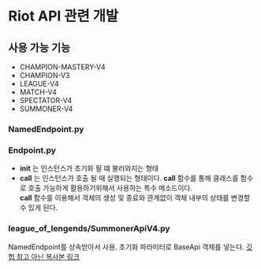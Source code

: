 # Riot API 관련 개발
## 사용 가능 기능
- CHAMPION-MASTERY-V4
- CHAMPION-V3
- LEAGUE-V4
- MATCH-V4
- SPECTATOR-V4
- SUMMONER-V4

### NamedEndpoint.py

### Endpoint.py
- __init__ 는 인스턴스가 초기화 될 떄 불러와지는 형태
- __call__ 는 인스턴스가 호출 될 때 실행되는 형태이다. 
__call__ 함수를 통해 클래스를 함수로 호출 가능하게 활용하기위해서 사용하는 특수 메소드이다.     
__call__ 함수를 이용해서 객체의 생성 및 종료와 관계없이 객체 내부의 상태를 변경할 수 있게 된다.
### league_of_lengends/SummonerApiV4.py
NamedEndpoint를 상속받아서 사용. 초기화 파라미터로 BaseApi 객체를 넣는다.
[깃헙 참고 아닌 복사본 링크](https://github.com/pseudonym117/Riot-Watcher/blob/master/src/riotwatcher/_apis/league_of_legends/SummonerApiV4.py)



